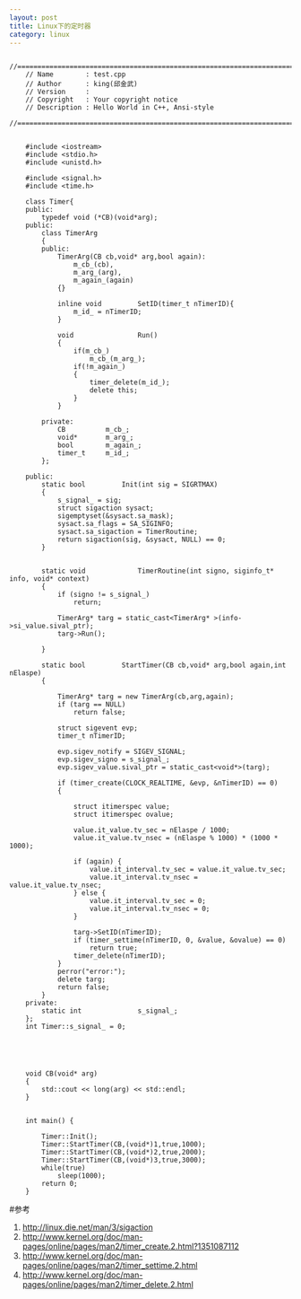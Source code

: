 ```yaml
---
layout: post
title: Linux下的定时器
category: linux
---
```


        //============================================================================
        // Name        : test.cpp
        // Author      : king(邱金武)
        // Version     :
        // Copyright   : Your copyright notice
        // Description : Hello World in C++, Ansi-style
        //============================================================================


        #include <iostream>
        #include <stdio.h>
        #include <unistd.h>

        #include <signal.h>
        #include <time.h>

        class Timer{
        public:
            typedef void (*CB)(void*arg);
        public:
            class TimerArg
            {
            public:
                TimerArg(CB cb,void* arg,bool again):
                    m_cb_(cb),
                    m_arg_(arg),
                    m_again_(again)
                {}

                inline void 		SetID(timer_t nTimerID){
                    m_id_ = nTimerID;
                }

                void				Run()
                {
                    if(m_cb_)
                        m_cb_(m_arg_);
                    if(!m_again_)
                    {
                        timer_delete(m_id_);
                        delete this;
                    }
                }

            private:
                CB			m_cb_;
                void*		m_arg_;
                bool		m_again_;
                timer_t 	m_id_;
            };

        public:
            static bool			Init(int sig = SIGRTMAX)
            {
                s_signal_ = sig;
                struct sigaction sysact;
                sigemptyset(&sysact.sa_mask);
                sysact.sa_flags = SA_SIGINFO;
                sysact.sa_sigaction = TimerRoutine;
                return sigaction(sig, &sysact, NULL) == 0;
            }


            static void 			TimerRoutine(int signo, siginfo_t* info, void* context)
            {
                if (signo != s_signal_)
                    return;

                TimerArg* targ = static_cast<TimerArg* >(info->si_value.sival_ptr);
                targ->Run();

            }

            static bool			StartTimer(CB cb,void* arg,bool again,int nElaspe)
            {

                TimerArg* targ = new TimerArg(cb,arg,again);
                if (targ == NULL)
                    return false;

                struct sigevent evp;
                timer_t nTimerID;

                evp.sigev_notify = SIGEV_SIGNAL;
                evp.sigev_signo = s_signal_;
                evp.sigev_value.sival_ptr = static_cast<void*>(targ);

                if (timer_create(CLOCK_REALTIME, &evp, &nTimerID) == 0)
                {

                    struct itimerspec value;
                    struct itimerspec ovalue;

                    value.it_value.tv_sec = nElaspe / 1000;
                    value.it_value.tv_nsec = (nElaspe % 1000) * (1000 * 1000);

                    if (again) {
                        value.it_interval.tv_sec = value.it_value.tv_sec;
                        value.it_interval.tv_nsec = value.it_value.tv_nsec;
                    } else {
                        value.it_interval.tv_sec = 0;
                        value.it_interval.tv_nsec = 0;
                    }

                    targ->SetID(nTimerID);
                    if (timer_settime(nTimerID, 0, &value, &ovalue) == 0)
                        return true;
                    timer_delete(nTimerID);
                }
                perror("error:");
                delete targ;
                return false;
            }
        private:
            static int				s_signal_;
        };
        int Timer::s_signal_ = 0;





        void CB(void* arg)
        {
            std::cout << long(arg) << std::endl;
        }


        int main() {

            Timer::Init();
            Timer::StartTimer(CB,(void*)1,true,1000);
            Timer::StartTimer(CB,(void*)2,true,2000);
            Timer::StartTimer(CB,(void*)3,true,3000);
            while(true)
                sleep(1000);
            return 0;
        }


#参考
1. <http://linux.die.net/man/3/sigaction>
1. <http://www.kernel.org/doc/man-pages/online/pages/man2/timer_create.2.html?1351087112>
1. <http://www.kernel.org/doc/man-pages/online/pages/man2/timer_settime.2.html>
1. <http://www.kernel.org/doc/man-pages/online/pages/man2/timer_delete.2.html>

